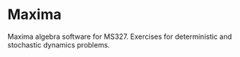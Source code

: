 # Maxima
Maxima algebra software for MS327. Exercises for deterministic and stochastic dynamics problems.
